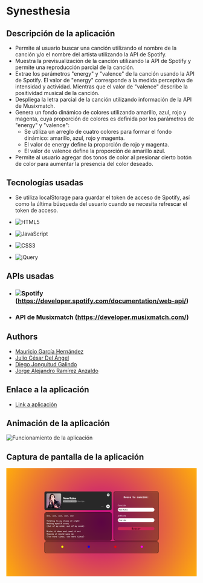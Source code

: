 # Synesthesia

## Descripción de la aplicación

* Permite al usuario buscar una canción utilizando el nombre de la canción y/o el nombre del artista utilizando la API de Spotify.
* Muestra la previsualización de la canción utilizando la API de Spotify y permite una reproducción parcial de la canción.
* Extrae los parámetros "energy" y "valence" de la canción usando la API de Spotify. El valor de "energy" corresponde a la medida perceptiva de intensidad y actividad. Mientras que el valor de "valence" describe la positividad musical de la canción.
* Despliega la letra parcial de la canción utilizando información de la API de Musixmatch.
* Genera un fondo dinámico de colores utilizando amarillo, azul, rojo y magenta, cuya proporción de colores es definida por los parámetros de "energy" y "valence":
    * Se utiliza un arreglo de cuatro colores para formar el fondo dinámico: amarillo, azul, rojo y magenta.
    * El valor de energy define la proporción de rojo y magenta.
    * El valor de valence define la proporción de amarillo azul.
* Permite al usuario agregar dos tonos de color al presionar cierto botón de color para aumentar la presencia del color deseado.

## Tecnologías usadas

* Se utiliza localStorage para guardar el token de acceso de Spotify, así como la última búsqueda del usuario cuando se necesita refrescar el token de acceso.

* ![HTML5](https://img.shields.io/badge/html5-%23E34F26.svg?style=for-the-badge&logo=html5&logoColor=white)

* ![JavaScript](https://img.shields.io/badge/javascript-%23323330.svg?style=for-the-badge&logo=javascript&logoColor=%23F7DF1E)

* ![CSS3](https://img.shields.io/badge/css3-%231572B6.svg?style=for-the-badge&logo=css3&logoColor=white)

* ![jQuery](https://img.shields.io/badge/jquery-%230769AD.svg?style=for-the-badge&logo=jquery&logoColor=white)

## APIs usadas

* ### ![Spotify](https://img.shields.io/badge/Spotify-1ED760?style=for-the-badge&logo=spotify&logoColor=white) (https://developer.spotify.com/documentation/web-api/)

* ### API de Musixmatch (https://developer.musixmatch.com/)

## Authors

- [Mauricio García Hernández](https://www.github.com/maugh108)
- [Julio César Del Ángel](https://github.com/JulioCesarDelAngel)
- [Diego Jonguitud Galindo](https://github.com/djonguitud)
- [Jorge Alejandro Ramírez Anzaldo](https://github.com/JorgeRamirezAnzaldo)

## Enlace a la aplicación

* [Link a aplicación](https://djonguitud.github.io/synesthesia-project/)

## Animación de la aplicación

![Funcionamiento de la aplicación](./assets/media/Synesthesia.gif)

## Captura de pantalla de la aplicación

![Visualización de la aplicación](./assets/img/Application.png)




 